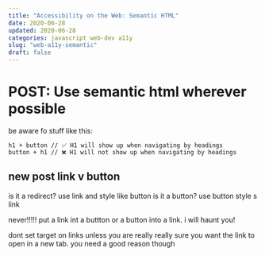 ```yaml
---
title: "Accessibility on the Web: Semantic HTML"
date: 2020-06-28
updated: 2020-06-28
categories: javascript web-dev a11y
slug: "web-a11y-semantic"
draft: false
---
```




# POST: Use semantic html wherever possible

be aware fo stuff like this:

```
h1 + button // ✅ H1 will show up when navigating by headings
button + h1 // ❌ H1 will not show up when navigating by headings
``` 

## new post link v button
is it a redirect? use link and style like button
is it a button? use button style s link

never!!!!! put a link int a buttton or a button into a link. i will haunt you!

dont set target on links unless you are really really sure you want the link to open in a new tab. you need a good reason though

